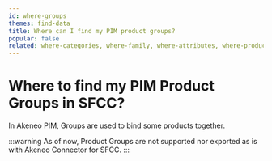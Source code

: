 ```yaml
---
id: where-groups
themes: find-data
title: Where can I find my PIM product groups?
popular: false
related: where-categories, where-family, where-attributes, where-product-association, where-reference-entities
---
```


# Where to find my PIM Product Groups in SFCC?

In Akeneo PIM, Groups are used to bind some products together.

:::warning
As of now, Product Groups are not supported nor exported as is with Akeneo Connector for SFCC.
:::
